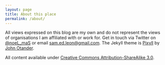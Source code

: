 ```yaml
---
layout: page
title: About this place
permalink: /about/
---
```


All views expressed on this blog are my own and do not represent the views of organisations I am affiliated with or work for. Get in touch via Twitter on [@noeL_maS](https://twitter.com/noel_mas) or email sam.ed.leon@gmail.com. The Jekyll theme is [Pixyll](https://github.com/johnotander/pixyll) by [John Otander](http://johnotander.com). 

All content available under [Creative Commons Attribution-ShareAlike 3.0](https://creativecommons.org/licenses/by-sa/3.0/).